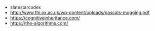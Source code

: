 - slatestarcodex
- http://www.fhi.ox.ac.uk/wp-content/uploads/pascals-mugging.pdf
- https://cognitiveinheritance.com/
- https://the-algorithms.com/

